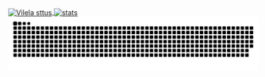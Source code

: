 <div>
  <a  href="https://github.com/gcvilela/gcvilela/main/README.md">
    <img  align="center" alt="Vilela sttus" src="https://github-readme-stats.vercel.app/api?username=gcvilela&show_icons=true&theme=dracula" />
    <img width="42%" align="center" alt="stats" src="https://github-readme-stats.vercel.app/api/top-langs/?username=gcvilela&layout=compact&langs_count=5&theme=dracula" />
  </a>
</div>

 <picture>
  <source media="(prefers-color-scheme: dark)" srcset="https://raw.githubusercontent.com/gcvilela/gcvilela/output/github-contribution-grid-snake-dark.svg">
  <source media="(prefers-color-scheme: light)" srcset="https://raw.githubusercontent.com/gcvilela/gcvilela/output/github-contribution-grid-snake-dark.svg">
  <img alt="github contribution grid snake animation" src="https://raw.githubusercontent.com/gcvilela/gcvilela/output/github-contribution-grid-snake-dark.svg">
</picture>
   
</div>
